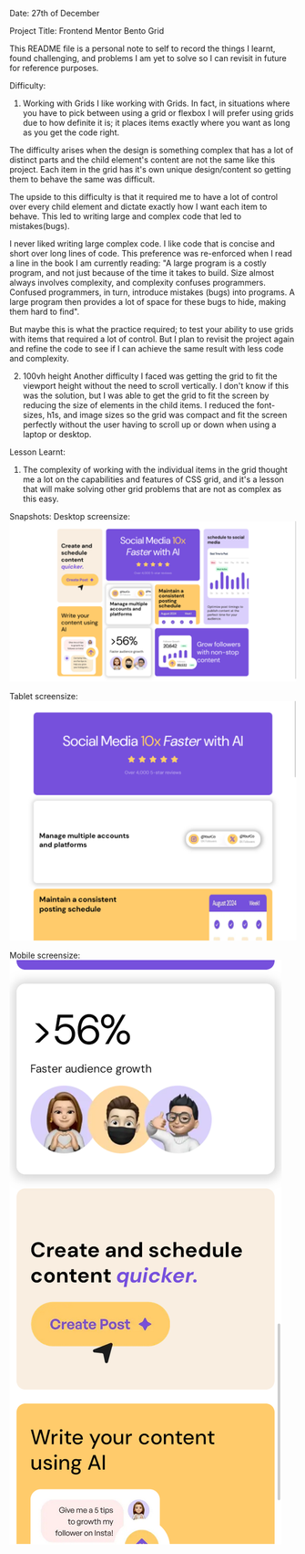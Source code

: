Date: 27th of December

Project Title: Frontend Mentor Bento Grid

This README file is a personal note to self to record the things I learnt, found challenging, and problems I am yet to solve so I can revisit in future for reference purposes.

Difficulty:
1. Working with Grids
I like working with Grids. In fact, in situations where you have to pick between using a grid or flexbox I will prefer using grids due to how definite it is; it places items exactly where you want as long as you get the code right.

The difficulty arises when the design is something complex that has a lot of distinct parts and the child element's content are not the same like this project. Each item in the grid has it's own unique design/content so getting them to behave the same was difficult.

The upside to this difficulty is that it required me to have a lot of control over every child element and dictate exactly how I want each item to behave. This led to writing large and complex code that led to mistakes(bugs).

I never liked writing large complex code. I like code that is concise and short over long lines of code. This preference was re-enforced when I read a line in the book I am currently reading: "A large program is a costly program, and not just because of the time it takes to build. Size almost always involves complexity, and complexity confuses programmers. Confused programmers, in turn, introduce mistakes (bugs) into programs. A large program then provides a lot of space for these bugs to hide, making them hard to find".

But maybe this is what the practice required; to test your ability to use grids with items that required a lot of control. But I plan to revisit the project again and refine the code to see if I can achieve the same result with less code and complexity.

2. 100vh height
Another difficulty I faced was getting the grid to fit the viewport height without the need to scroll vertically. I don't know if this was the solution, but I was able to get the grid to fit the screen by reducing the size of elements in the child items. I reduced the font-sizes, h1s, and image sizes so the grid was compact and fit the screen perfectly without the user having to scroll up or down when using a laptop or desktop. 

Lesson Learnt:
1. The complexity of working with the individual items in the grid thought me a lot on the capabilities and features of CSS grid, and it's a lesson that will make solving other grid problems that are not as complex as this easy.

Snapshots:
Desktop screensize:
<img src="assets/Screenshots/Desktop.png">

Tablet screensize:
<img src="assets/Screenshots/Tablet.png">

Mobile screensize:
<img src="assets/Screenshots/Mobile.png">